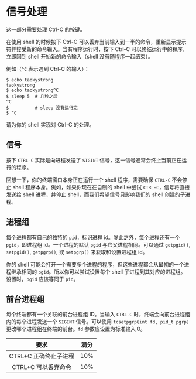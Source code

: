 # 信号处理

这一部分需要处理 Ctrl-C 的按键。

在使用 shell 的时候按下 Ctrl-C 可以丢弃当前输入到一半的命令，重新显示提示符并接受新的命令输入。当有程序运行时，按下 Ctrl-C 可以终结运行中的程序，立即回到 shell 开始新的命令输入（shell 没有随程序一起结束）。

例如（`^C` 表示遇到 Ctrl-C 的输入）：

```shell
$ echo taokystrong
taokystrong
$ echo taokystrong^C
$ sleep 5  # 几秒之后
^C
$          # sleep 没有运行完
$ ^C
```

请为你的 shell 实现对 Ctrl-C 的处理。

## 信号

按下 `CTRL-C` 实际是向进程发送了 `SIGINT` 信号，这一信号通常会终止当前正在运行的程序。

回想一下，你的终端窗口本身正在运行一个 shell 程序，需要确保 `CTRL-C` 不会停止 shell 程序本身。例如，如果你现在在自制的 shell 中尝试 `CTRL-C`，信号将直接发送给 shell 进程，并停止 shell，而我们希望信号只影响我们的 shell 创建的子进程。

## 进程组

每个进程都有自己的独特的 `pid`，标识进程 id。除此之外，每个进程还有一个 `pgid`，即进程组 id。一个进程的默认 `pgid` 与它父进程相同。可以通过 `getpgid()`, `setpgid()`, `getpgrp()`, 或 `setpgrp()` 来获取和设置进程组 id。

你的 shell 可能会打开一个需要多个进程的程序，但这些进程都会从最初的一个进程继承相同的 `pgid`。所以你可以尝试设置每个 shell 子进程到其对应的进程组。设置时，`pgid` 应该等同于 `pid`。

## 前台进程组

每个终端都有一个关联的前台进程组 ID。当输入 `CTRL-C` 时，终端会向前台进程组内的每个进程发送一个 `SIGINT` 信号。可以使用 `tcsetpgrp(int fd, pid_t pgrp)` 更改哪个进程组在终端的前台。`fd` 参数应设置为标准输入 0。

|         要求          | 满分 |
| :-------------------: | :--: |
| CTRL+C 正确终止子进程 | 10%  |
|  CTRL+C 可以丢弃命令  | 10%  |
